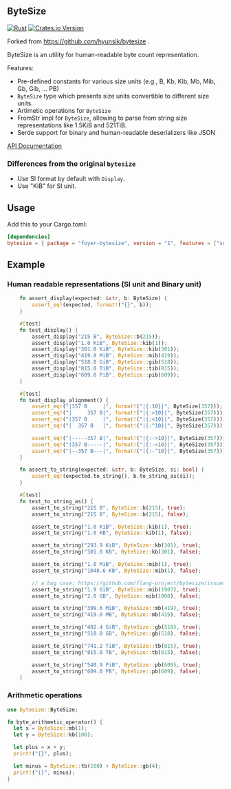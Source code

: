 ## ByteSize

[![Rust](https://github.com/foyer-rs/bytesize/actions/workflows/rust.yml/badge.svg)](https://github.com/foyer-rs/bytesize/actions/workflows/rust.yml)
[![Crates.io Version](https://img.shields.io/crates/v/foyer-bytesize.svg)](https://crates.io/crates/foyer-bytesize)

Forked from https://github.com/hyunsik/bytesize .

ByteSize is an utility for human-readable byte count representation.

Features:
* Pre-defined constants for various size units (e.g., B, Kb, Kib, Mb, Mib, Gb, Gib, ... PB)
* `ByteSize` type which presents size units convertible to different size units.
* Artimetic operations for `ByteSize`
* FromStr impl for `ByteSize`, allowing to parse from string size representations like 1.5KiB and 521TiB.
* Serde support for binary and human-readable deserializers like JSON

[API Documentation](https://docs.rs/foyer-bytesize/)

### Differences from the original `bytesize`

- Use SI format by default with `Display`.
- Use "KiB" for SI unit.

## Usage

Add this to your Cargo.toml:

```toml
[dependencies]
bytesize = { package = "foyer-bytesize", version = "1", features = ["serde"]}
```

## Example

### Human readable representations (SI unit and Binary unit)

```rust
    fn assert_display(expected: &str, b: ByteSize) {
        assert_eq!(expected, format!("{}", b));
    }

    #[test]
    fn test_display() {
        assert_display("215 B", ByteSize::b(215));
        assert_display("1.0 KiB", ByteSize::kib(1));
        assert_display("301.0 KiB", ByteSize::kib(301));
        assert_display("419.0 MiB", ByteSize::mib(419));
        assert_display("518.0 GiB", ByteSize::gib(518));
        assert_display("815.0 TiB", ByteSize::tib(815));
        assert_display("609.0 PiB", ByteSize::pib(609));
    }

    #[test]
    fn test_display_alignment() {
        assert_eq!("|357 B     |", format!("|{:10}|", ByteSize(357)));
        assert_eq!("|     357 B|", format!("|{:>10}|", ByteSize(357)));
        assert_eq!("|357 B     |", format!("|{:<10}|", ByteSize(357)));
        assert_eq!("|  357 B   |", format!("|{:^10}|", ByteSize(357)));

        assert_eq!("|-----357 B|", format!("|{:->10}|", ByteSize(357)));
        assert_eq!("|357 B-----|", format!("|{:-<10}|", ByteSize(357)));
        assert_eq!("|--357 B---|", format!("|{:-^10}|", ByteSize(357)));
    }

    fn assert_to_string(expected: &str, b: ByteSize, si: bool) {
        assert_eq!(expected.to_string(), b.to_string_as(si));
    }

    #[test]
    fn test_to_string_as() {
        assert_to_string("215 B", ByteSize::b(215), true);
        assert_to_string("215 B", ByteSize::b(215), false);

        assert_to_string("1.0 KiB", ByteSize::kib(1), true);
        assert_to_string("1.0 KB", ByteSize::kib(1), false);

        assert_to_string("293.9 KiB", ByteSize::kb(301), true);
        assert_to_string("301.0 KB", ByteSize::kb(301), false);

        assert_to_string("1.0 MiB", ByteSize::mib(1), true);
        assert_to_string("1048.6 KB", ByteSize::mib(1), false);

        // a bug case: https://github.com/flang-project/bytesize/issues/8
        assert_to_string("1.9 GiB", ByteSize::mib(1907), true);
        assert_to_string("2.0 GB", ByteSize::mib(1908), false);

        assert_to_string("399.6 MiB", ByteSize::mb(419), true);
        assert_to_string("419.0 MB", ByteSize::mb(419), false);

        assert_to_string("482.4 GiB", ByteSize::gb(518), true);
        assert_to_string("518.0 GB", ByteSize::gb(518), false);

        assert_to_string("741.2 TiB", ByteSize::tb(815), true);
        assert_to_string("815.0 TB", ByteSize::tb(815), false);

        assert_to_string("540.9 PiB", ByteSize::pb(609), true);
        assert_to_string("609.0 PB", ByteSize::pb(609), false);
    }
```

### Arithmetic operations
```rust
use bytesize::ByteSize;

fn byte_arithmetic_operator() {
  let x = ByteSize::mb(1);
  let y = ByteSize::kb(100);

  let plus = x + y;
  print!("{}", plus);

  let minus = ByteSize::tb(100) + ByteSize::gb(4);
  print!("{}", minus);
}
```
